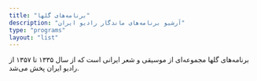 ```yaml
---
title: "برنامه‌های گلها"
description: "آرشیو برنامه‌های ماندگار رادیو ایران"
type: "programs"
layout: "list"
---
```


برنامه‌های گلها مجموعه‌ای از موسیقی و شعر ایرانی است که از سال ۱۳۳۵ تا ۱۳۵۷ از رادیو ایران پخش می‌شد.
